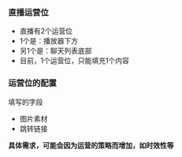 ### 直播运营位
* 直播有2个运营位
* 1个是：播放器下方
* 另1个是：聊天列表底部
* 目前，1个运营位，只能填充1个内容

### 运营位的配置
填写的字段

* 图片素材
* 跳转链接

**具体需求，可能会因为运营的策略而增加，如时效性等**
